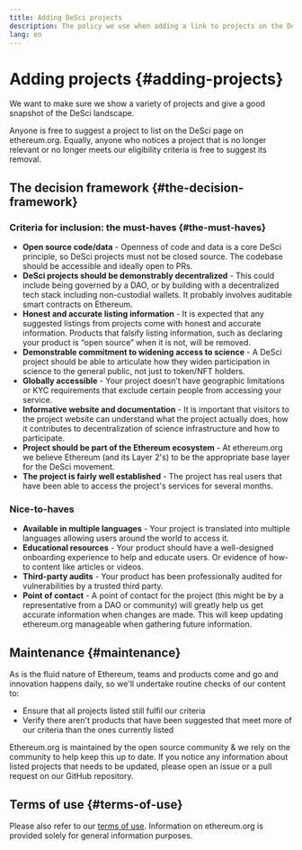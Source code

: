 ```yaml
---
title: Adding DeSci projects
description: The policy we use when adding a link to projects on the DeSci page on ethereum.org
lang: en
---
```


# Adding projects {#adding-projects}

We want to make sure we show a variety of projects and give a good snapshot of the DeSci landscape.

Anyone is free to suggest a project to list on the DeSci page on ethereum.org. Equally, anyone who notices a project that is no longer relevant or no longer meets our eligibility criteria is free to suggest its removal.

## The decision framework {#the-decision-framework}

### Criteria for inclusion: the must-haves {#the-must-haves}

- **Open source code/data** - Openness of code and data is a core DeSci principle, so DeSci projects must not be closed source. The codebase should be accessible and ideally open to PRs.
- **DeSci projects should be demonstrably decentralized** - This could include being governed by a DAO, or by building with a decentralized tech stack including non-custodial wallets. It probably involves auditable smart contracts on Ethereum.
- **Honest and accurate listing information** - It is expected that any suggested listings from projects come with honest and accurate information. Products that falsify listing information, such as declaring your product is “open source” when it is not, will be removed.
- **Demonstrable commitment to widening access to science** - A DeSci project should be able to articulate how they widen participation in science to the general public, not just to token/NFT holders.
- **Globally accessible** - Your project doesn’t have geographic limitations or KYC requirements that exclude certain people from accessing your service.
- **Informative website and documentation** - It is important that visitors to the project website can understand what the project actually does, how it contributes to decentralization of science infrastructure and how to participate.
- **Project should be part of the Ethereum ecosystem** - At ethereum.org we believe Ethereum (and its Layer 2's) to be the appropriate base layer for the DeSci movement.
- **The project is fairly well established** - The project has real users that have been able to access the project's services for several months.

### Nice-to-haves

- **Available in multiple languages** - Your project is translated into multiple languages allowing users around the world to access it.
- **Educational resources** - Your product should have a well-designed onboarding experience to help and educate users. Or evidence of how-to content like articles or videos.
- **Third-party audits** - Your product has been professionally audited for vulnerabilities by a trusted third party.
- **Point of contact** - A point of contact for the project (this might be by a representative from a DAO or community) will greatly help us get accurate information when changes are made. This will keep updating ethereum.org manageable when gathering future information.

## Maintenance {#maintenance}

As is the fluid nature of Ethereum, teams and products come and go and innovation happens daily, so we'll undertake routine checks of our content to:

- Ensure that all projects listed still fulfil our criteria
- Verify there aren't products that have been suggested that meet more of our criteria than the ones currently listed

Ethereum.org is maintained by the open source community & we rely on the community to help keep this up to date. If you notice any information about listed projects that needs to be updated, please open an issue or a pull request on our GitHub repository.

## Terms of use {#terms-of-use}

Please also refer to our [terms of use](/terms-of-use/). Information on ethereum.org is provided solely for general information purposes.
